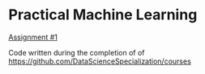 Practical Machine Learning
=============

[Assignment #1](kindasimple.github.io/coursera-practical-machine-learning)

Code written during the completion of of https://github.com/DataScienceSpecialization/courses

